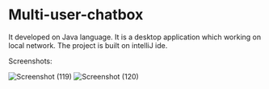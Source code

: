 # Multi-user-chatbox

It developed on Java language. It is a desktop application which working on local network.
The project is built on intelliJ ide. 

Screenshots:

![Screenshot (119)](https://user-images.githubusercontent.com/66555519/103119213-795c5680-4698-11eb-898d-b11f85cb3f70.png)
![Screenshot (120)](https://user-images.githubusercontent.com/66555519/103119246-a7da3180-4698-11eb-81e7-957c35f15532.png)



